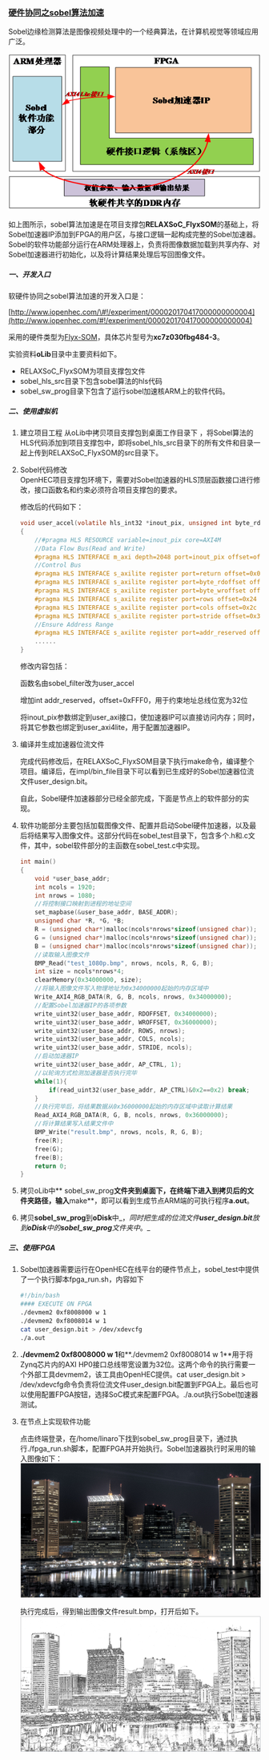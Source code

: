 ### [硬件协同之sobel算法加速](http://www.iopenhec.com/#!/experiment/000020170417000000000004)

Sobel边缘检测算法是图像视频处理中的一个经典算法，在计算机视觉等领域应用广泛。

![](/assets/sobel_0001.png)

如上图所示，sobel算法加速是在项目支撑包**RELAXSoC\_FlyxSOM**的基础上，将Sobel加速器IP添加到FPGA的用户区，与接口逻辑一起构成完整的Sobel加速器。Sobel的软件功能部分运行在ARM处理器上，负责将图像数据加载到共享内存、对Sobel加速器进行初始化，以及将计算结果处理后写回图像文件。

##### **一、开发入口**

软硬件协同之sobel算法加速的开发入口是：

[http://www.iopenhec.com/\#!/experiment/000020170417000000000004](http://www.iopenhec.com/#!/experiment/000020170417000000000004)

采用的硬件类型为[Flyx-SOM](http://www.iopenhec.com/#!/hardware/000020161019000000000012)，具体芯片型号为**xc7z030fbg484-3**。

实验资料**oLib**目录中主要资料如下。

* RELAXSoC\_FlyxSOM为项目支撑包文件
* sobel\_hls\_src目录下包含sobel算法的hls代码
* sobel\_sw\_prog目录下包含了运行sobel加速核ARM上的软件代码。

##### 二、使用虚拟机

1. 建立项目工程
   从oLib中拷贝项目支撑包到桌面工作目录下
   ，将Sobel算法的HLS代码添加到项目支撑包中，即将sobel\_hls\_src目录下的所有文件和目录一起上传到RELAXSoC\_FlyxSOM的src目录下。
2. Sobel代码修改  
   OpenHEC项目支撑包环境下，需要对Sobel加速器的HLS顶层函数接口进行修改，接口函数名和约束必须符合项目支撑包的要求。

   修改后的代码如下：

   ```c
   void user_accel(volatile hls_int32 *inout_pix, unsigned int byte_rdoffset, unsigned int byte_wroffset, int rows, int cols, int stride, int addr_reserved)  
   {
       //#pragma HLS RESOURCE variable=inout_pix core=AXI4M
       //Data Flow Bus(Read and Write)
       #pragma HLS INTERFACE m_axi depth=2048 port=inout_pix offset=off bundle=user_axi
       //Control Bus
       #pragma HLS INTERFACE s_axilite register port=return offset=0x00 bundle=user_axi4lite
       #pragma HLS INTERFACE s_axilite register port=byte_rdoffset offset=0x14 bundle=user_axi4lite
       #pragma HLS INTERFACE s_axilite register port=byte_wroffset offset=0x1c bundle=user_axi4lite
       #pragma HLS INTERFACE s_axilite register port=rows offset=0x24 bundle=user_axi4lite
       #pragma HLS INTERFACE s_axilite register port=cols offset=0x2c bundle=user_axi4lite
       #pragma HLS INTERFACE s_axilite register port=stride offset=0x34 bundle=user_axi4lite
       //Ensure Address Range
       #pragma HLS INTERFACE s_axilite register port=addr_reserved offset=0xFFF0 bundle=user_axi4lite
       ......
   }
   ```

   修改内容包括：

   函数名由sobel\_filter改为user\_accel

   增加int addr\_reserved，offset=0xFFF0，用于约束地址总线位宽为32位

   将inout\_pix参数绑定到user\_axi接口，使加速器IP可以直接访问内存；同时，将其它参数也绑定到user\_axi4lite，用于配置加速器IP。

3. 编译并生成加速器位流文件

   完成代码修改后，在RELAXSoC\_FlyxSOM目录下执行make命令，编译整个项目。编译后，在impl/bin\_file目录下可以看到已生成好的Sobel加速器位流文件user\_design.bit。

   自此，Sobel硬件加速器部分已经全部完成，下面是节点上的软件部分的实现。

4. 软件功能部分主要包括加载图像文件、配置并启动Sobel硬件加速器，以及最后将结果写入图像文件。这部分代码在sobel\_test目录下，包含多个.h和.c文件，其中，sobel软件部分的主函数在sobel\_test.c中实现。

   ```c
   int main()
   {
       void *user_base_addr;
       int ncols = 1920;
       int nrows = 1080;
       //将控制接口映射到进程的地址空间
       set_mapbase(&user_base_addr, BASE_ADDR);
       unsigned char *R, *G, *B;
       R = (unsigned char*)malloc(ncols*nrows*sizeof(unsigned char));
       G = (unsigned char*)malloc(ncols*nrows*sizeof(unsigned char));
       B = (unsigned char*)malloc(ncols*nrows*sizeof(unsigned char));
       //读取输入图像文件
       BMP_Read("test_1080p.bmp", nrows, ncols, R, G, B);
       int size = ncols*nrows*4;
       clearMemory(0x34000000, size);
       //将输入图像文件写入物理地址为0x34000000起始的内存区域中
       Write_AXI4_RGB_DATA(R, G, B, ncols, nrows, 0x34000000);
       //配置Sobel加速器IP的各项参数
       write_uint32(user_base_addr, RDOFFSET, 0x34000000);
       write_uint32(user_base_addr, WROFFSET, 0x36000000);
       write_uint32(user_base_addr, ROWS, nrows);
       write_uint32(user_base_addr, COLS, ncols);
       write_uint32(user_base_addr, STRIDE, ncols);
       //启动加速器IP
       write_uint32(user_base_addr, AP_CTRL, 1);    
       //以轮询方式检测加速器是否执行完毕
       while(1){
           if(read_uint32(user_base_addr, AP_CTRL)&0x2==0x2) break;
       }
       //执行完毕后，将结果数据从0x36000000起始的内存区域中读取计算结果
       Read_AXI4_RGB_DATA(R, G, B, ncols, nrows, 0x36000000);
       //将计算结果写入结果文件中
       BMP_Write("result.bmp", nrows, ncols, R, G, B);
       free(R);
       free(G);
       free(B);
       return 0;
   }
   ```

5. 拷贝oLib中** sobel\_sw\_prog**文件夹到桌面下，在终端下进入到拷贝后的文件夹路径，输入**make**，即可以看到生成节点ARM端的可执行程序**a.out**。

6. 拷贝**sobel\_sw\_prog**到**oDisk**中_，_同时把生成的位流文件**user\_design.bit**放到**oDisk**中的**sobel\_sw\_prog**文件夹中_。_

##### 三、使用FPGA

1. Sobel加速器需要运行在OpenHEC在线平台的硬件节点上，sobel\_test中提供了一个执行脚本fpga\_run.sh，内容如下

   ```bash
   #!/bin/bash
   #### EXECUTE ON FPGA
   ./devmem2 0xf8008000 w 1
   ./devmem2 0xf8008014 w 1
   cat user_design.bit > /dev/xdevcfg
   ./a.out
   ```

2. **./devmem2 0xf8008000 w 1**和**./devmem2 0xf8008014 w 1**用于将Zynq芯片内的AXI HP0接口总线带宽设置为32位。这两个命令的执行需要一个外部工具devmem2，该工具由OpenHEC提供。cat user\_design.bit &gt; /dev/xdevcfg命令负责将位流文件user\_design.bit配置到FPGA上。最后也可以使用配置FPGA按钮，选择SoC模式来配置FPGA。./a.out执行Sobel加速器测试。

3. 在节点上实现软件功能

   点击终端登录，在/home/linaro下找到sobel\_sw\_prog目录下，通过执行./fpga\_run.sh脚本，配置FPGA并开始执行。Sobel加速器执行时采用的输入图像如下：![](/assets/sobel_input.png)

   执行完成后，得到输出图像文件result.bmp，打开后如下。![](/assets/sobel_output.png)



